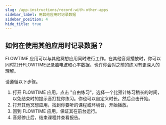 ```yaml
---
slug: /app-instructions/record-with-other-apps
sidebar_label: 用其他应用时记录数据
sidebar_position: 4
hide_title: true
---
```


## 如何在使用其他应用时记录数据？

FLOWTIME 应用可以与其他冥想应用同时进行工作。在其他音频播放时，你可以同时打开FLOWTIME记录脑电波和心率数据，也许你会对之前的练习有更深入的理解。

请遵循以下步骤。
1. 打开 FLOWTIME 应用，点击 "自由练习"，选择一个比预计练习稍长的时间，以免结束时的提示音打扰你练习。你也可以自定义时长。然后点击开始。
2. 打开其他冥想应用，找到你要听的课程或环境音，开始播放。
3. 回到 FLOWTIME 应用，保证其在前台运行。
4. 音频停止后，结束课程并查看报告。